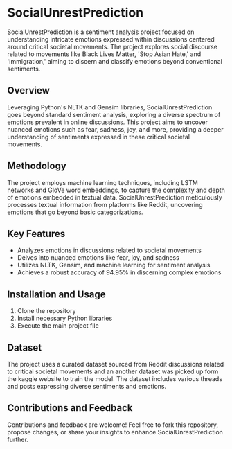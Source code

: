 # SocialUnrestPrediction

SocialUnrestPrediction is a sentiment analysis project focused on understanding intricate emotions expressed within discussions centered around critical societal movements. The project explores social discourse related to movements like Black Lives Matter, 'Stop Asian Hate,' and 'Immigration,' aiming to discern and classify emotions beyond conventional sentiments.

## Overview

Leveraging Python's NLTK and Gensim libraries, SocialUnrestPrediction goes beyond standard sentiment analysis, exploring a diverse spectrum of emotions prevalent in online discussions. This project aims to uncover nuanced emotions such as fear, sadness, joy, and more, providing a deeper understanding of sentiments expressed in these critical societal movements.

## Methodology

The project employs machine learning techniques, including LSTM networks and GloVe word embeddings, to capture the complexity and depth of emotions embedded in textual data. SocialUnrestPrediction meticulously processes textual information from platforms like Reddit, uncovering emotions that go beyond basic categorizations.

## Key Features

- Analyzes emotions in discussions related to societal movements
- Delves into nuanced emotions like fear, joy, and sadness
- Utilizes NLTK, Gensim, and machine learning for sentiment analysis
- Achieves a robust accuracy of 94.95% in discerning complex emotions

## Installation and Usage

1. Clone the repository
2. Install necessary Python libraries
3. Execute the main project file

## Dataset

The project uses a curated dataset sourced from Reddit discussions related to critical societal movements and an another dataset was picked up form the kaggle website to train the model. The dataset includes various threads and posts expressing diverse sentiments and emotions.

## Contributions and Feedback

Contributions and feedback are welcome! Feel free to fork this repository, propose changes, or share your insights to enhance SocialUnrestPrediction further.

